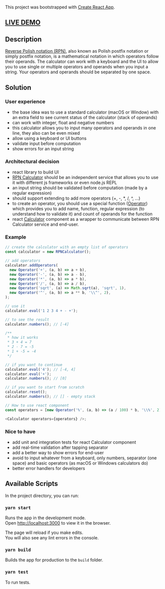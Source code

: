 This project was bootstrapped with [Create React App](https://github.com/facebook/create-react-app).

## [LIVE DEMO](https://vbait.github.io/rpn-calculator/)

## Description

[Reverse Polish notation (RPN)](https://en.wikipedia.org/wiki/Reverse_Polish_notation), also known as Polish postfix notation or simply postfix notation, is a mathematical notation in which operators follow their operands. The calculator can work with a keyboard and the UI to allow you to use single or multiple operators and operands when you input a string. Your operators and operands should be separated by one space.

## Solution

### User experience

- the base idea was to use a standard calculator (macOS or Window) with an extra field to see current status of the calculator (stack of operands)
- can work with integer, float and negative numbers
- this calculator allows you to input many operators and operands in one line, they also can be even mixed
- allow using a keyboard or UI buttons
- validate input before computation
- show errors for an input string

### Architectural decision

- react library to build UI
- [RPN Calculator](https://github.com/vbait/rpn-calculator/blob/master/src/components/Calculator/RPNCalculator.js) should be an independent service that allows you to use it with different js frameworks or even node.js REPL
- an input string should be validated before computation (made by a regular expression)
- should support extending to add more operators (+, -, \*, /, ^, ...)
- to create an operator, you should use a special function ([Operator](https://github.com/vbait/rpn-calculator/blob/master/src/components/Calculator/Operator.js)) which provides you to add name, function, regular expression (to understand how to validate it) and count of operands for the function
- react [Calculator](https://github.com/vbait/rpn-calculator/blob/master/src/components/Calculator/Calculator.jsx) component as a wrapper to communicate between RPN Calculator service and end-user.

### Example

```javascript
// create the calculator with an empty list of operators
const calculator = new RPNCalculator();

// add operators
calculator.addOperators(
  new Operator('+', (a, b) => a + b),
  new Operator('-', (a, b) => a - b),
  new Operator('*', (a, b) => a * b),
  new Operator('/', (a, b) => a / b),
  new Operator('sqrt', (a) => Math.sqrt(a), 'sqrt', 1),
  new Operator('^', (a, b) => a ** b, '\\^', 2),
);

// use it
calculator.eval('1 2 3 4 + - +');

// to see the result
calculator.numbers(); // [-4]

/**
 * how it works
 * 3 + 4 = 7
 * 2 - 7 = -5
 * 1 + -5 = -4
 */

// if you want to continue
calculator.eval('4'); // [-4, 4]
calculator.eval('+');
calculator.numbers(); // [0]

// if you want to start from scratch
calculator.reset();
calculator.numbers(); // [] - empty stack

// How to use react component
const operators = [new Operator('%', (a, b) => (a / 100) * b, '\\%', 2)];

<Calculator operators={operators} />;
```

### Nice to have

- add unit and integration tests for react Calculator component
- add real-time validation after tapping separator
- add a better way to show errors for end-user
- avoid to input whatever from a keyboard, only numbers, separator (one space) and basic operators (as macOS or Windows calculators do)
- better error handlers for developers

## Available Scripts

In the project directory, you can run:

### `yarn start`

Runs the app in the development mode.<br />
Open [http://localhost:3000](http://localhost:3000) to view it in the browser.

The page will reload if you make edits.<br />
You will also see any lint errors in the console.

### `yarn build`

Builds the app for production to the `build` folder.

### `yarn test`

To run tests.
